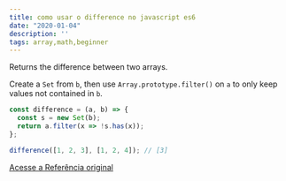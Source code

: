 ```yaml
---
title: como usar o difference no javascript es6
date: "2020-01-04"
description: ''
tags: array,math,beginner
---
```


Returns the difference between two arrays.

Create a `Set` from `b`, then use `Array.prototype.filter()` on `a` to only keep values not contained in `b`.

```js
const difference = (a, b) => {
  const s = new Set(b);
  return a.filter(x => !s.has(x));
};
```

```js
difference([1, 2, 3], [1, 2, 4]); // [3]
```


[Acesse a Referência original](http://github.com/30-seconds/)
